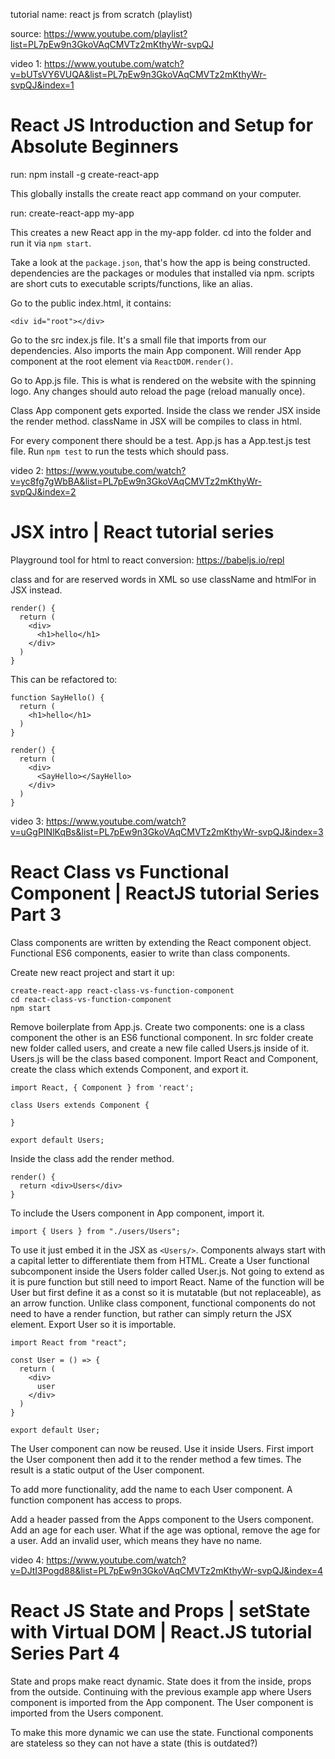 tutorial name:
react js from scratch (playlist)

source:
https://www.youtube.com/playlist?list=PL7pEw9n3GkoVAqCMVTz2mKthyWr-svpQJ

video 1:
https://www.youtube.com/watch?v=bUTsVY6VUQA&list=PL7pEw9n3GkoVAqCMVTz2mKthyWr-svpQJ&index=1

# React JS Introduction and Setup for Absolute Beginners

run:
npm install -g create-react-app

This globally installs the create react app command on your computer.

run:
create-react-app my-app

This creates a new React app in the my-app folder.
cd into the folder and run it via `npm start`.

Take a look at the `package.json`, that's how the app is being constructed.
dependencies are the packages or modules that installed via npm.
scripts are short cuts to executable scripts/functions, like an alias.

Go to the public index.html, it contains:

```
<div id="root"></div>
```

Go to the src index.js file.
It's a small file that imports from our dependencies.
Also imports the main App component.
Will render App component at the root element via `ReactDOM.render()`.

Go to App.js file.
This is what is rendered on the website with the spinning logo.
Any changes should auto reload the page (reload manually once).

Class App component gets exported.
Inside the class we render JSX inside the render method.
className in JSX will be compiles to class in html.

For every component there should be a test.
App.js has a App.test.js test file.
Run `npm test` to run the tests which should pass.

video 2:
https://www.youtube.com/watch?v=yc8fg7gWbBA&list=PL7pEw9n3GkoVAqCMVTz2mKthyWr-svpQJ&index=2

# JSX intro | React tutorial series

Playground tool for html to react conversion:
https://babeljs.io/repl

class and for are reserved words in XML so use className and htmlFor in JSX instead.

```
render() {
  return (
    <div>
      <h1>hello</h1>
    </div>
  )
}
```

This can be refactored to:

```
function SayHello() {
  return (
    <h1>hello</h1>
  )
}

render() {
  return (
    <div>
      <SayHello></SayHello>
    </div>
  )
}
```

video 3:
https://www.youtube.com/watch?v=uGgPINlKqBs&list=PL7pEw9n3GkoVAqCMVTz2mKthyWr-svpQJ&index=3

# React Class vs Functional Component | ReactJS tutorial Series Part 3

Class components are written by extending the React component object.
Functional ES6 components, easier to write than class components.

Create new react project and start it up:

```
create-react-app react-class-vs-function-component
cd react-class-vs-function-component
npm start
```

Remove boilerplate from App.js.
Create two components: one is a class component the other is an ES6 functional component.
In src folder create new folder called users, and create a new file called Users.js inside of it.
Users.js will be the class based component.
Import React and Component, create the class which extends Component, and export it.

```
import React, { Component } from 'react';

class Users extends Component {

}

export default Users;
```

Inside the class add the render method.

```
render() {
  return <div>Users</div>
}
```

To include the Users component in App component, import it.

```
import { Users } from "./users/Users";
```

To use it just embed it in the JSX as `<Users/>`.
Components always start with a capital letter to differentiate them from HTML.
Create a User functional subcomponent inside the Users folder called User.js.
Not going to extend as it is pure function but still need to import React.
Name of the function will be User but first define it as a const so it is mutatable (but not replaceable), as an arrow function.
Unlike class component, functional components do not need to have a render function, but rather can simply return the JSX element.
Export User so it is importable.

```
import React from "react";

const User = () => {
  return (
    <div>
      user
    </div>
  )
}

export default User;
```

The User component can now be reused. Use it inside Users.
First import the User component then add it to the render method a few times.
The result is a static output of the User component.

To add more functionality, add the name to each User component.
A function component has access to props.

Add a header passed from the Apps component to the Users component.
Add an age for each user.
What if the age was optional, remove the age for a user.
Add an invalid user, which means they have no name.

video 4:
https://www.youtube.com/watch?v=DJtI3Pogd88&list=PL7pEw9n3GkoVAqCMVTz2mKthyWr-svpQJ&index=4

# React JS State and Props | setState with Virtual DOM | React.JS tutorial Series Part 4

State and props make react dynamic.
State does it from the inside, props from the outside.
Continuing with the previous example app where Users component is imported from the App component. The User component is imported from the Users component.

To make this more dynamic we can use the state.
Functional components are stateless so they can not have a state (this is outdated?)




